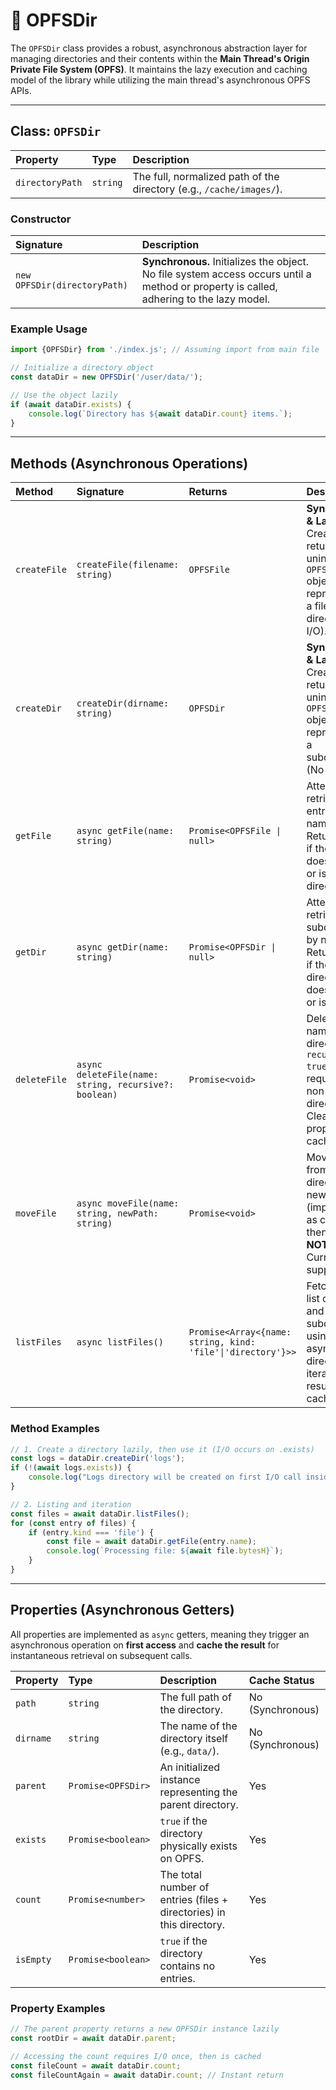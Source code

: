 
# 📂 OPFSDir 

The `OPFSDir` class provides a robust, asynchronous abstraction layer for managing directories and their contents within the **Main Thread's Origin Private File System (OPFS)**. It maintains the lazy execution and caching model of the library while utilizing the main thread's asynchronous OPFS APIs.

-----

## Class: `OPFSDir`

| Property | Type | Description |
| :--- | :--- | :--- |
| `directoryPath` | `string` | The full, normalized path of the directory (e.g., `/cache/images/`). |

### Constructor

| Signature | Description |
| :--- | :--- |
| `new OPFSDir(directoryPath)` | **Synchronous.** Initializes the object. No file system access occurs until a method or property is called, adhering to the lazy model. |

### Example Usage

```javascript
import {OPFSDir} from './index.js'; // Assuming import from main file

// Initialize a directory object
const dataDir = new OPFSDir('/user/data/');

// Use the object lazily
if (await dataDir.exists) {
    console.log(`Directory has ${await dataDir.count} items.`);
}
```

-----

## Methods (Asynchronous Operations)

| Method | Signature | Returns | Description |
| :--- | :--- | :--- | :--- |
| `createFile` | `createFile(filename: string)` | `OPFSFile` | **Synchronous & Lazy.** Creates and returns an uninitialized `OPFSFile` object representing a file in this directory. (No I/O). |
| `createDir` | `createDir(dirname: string)` | `OPFSDir` | **Synchronous & Lazy.** Creates and returns an uninitialized `OPFSDir` object representing a subdirectory. (No I/O). |
| `getFile` | `async getFile(name: string)` | `Promise<OPFSFile \| null>` | Attempts to retrieve a file entry by name. Returns `null` if the file doesn't exist or is a directory. |
| `getDir` | `async getDir(name: string)` | `Promise<OPFSDir \| null>` | Attempts to retrieve a subdirectory by name. Returns `null` if the directory doesn't exist or is a file. |
| `deleteFile` | `async deleteFile(name: string, recursive?: boolean)` | `Promise<void>` | Deletes the named file or directory. `recursive: true` is required for non-empty directories. Clears the property cache. |
| `moveFile` | `async moveFile(name: string, newPath: string)` | `Promise<void>` | Moves a file from this directory to a new path (implemented as copy-then-delete). **NOTE:** Currently only supports files. |
| `listFiles` | `async listFiles()` | `Promise<Array<{name: string, kind: 'file'\|'directory'}>>` | Fetches the list of all files and subdirectories using the asynchronous directory iterator. The result is cached. |

### Method Examples

```javascript
// 1. Create a directory lazily, then use it (I/O occurs on .exists)
const logs = dataDir.createDir('logs');
if (!(await logs.exists)) {
    console.log("Logs directory will be created on first I/O call inside it.");
}

// 2. Listing and iteration
const files = await dataDir.listFiles();
for (const entry of files) {
    if (entry.kind === 'file') {
        const file = await dataDir.getFile(entry.name);
        console.log(`Processing file: ${await file.bytesH}`);
    }
}
```

-----

## Properties (Asynchronous Getters)

All properties are implemented as `async` getters, meaning they trigger an asynchronous operation on **first access** and **cache the result** for instantaneous retrieval on subsequent calls.

| Property | Type | Description | Cache Status |
| :--- | :--- | :--- | :--- |
| `path` | `string` | The full path of the directory. | No (Synchronous) |
| `dirname` | `string` | The name of the directory itself (e.g., `data/`). | No (Synchronous) |
| `parent` | `Promise<OPFSDir>` | An initialized instance representing the parent directory. | Yes |
| `exists` | `Promise<boolean>` | `true` if the directory physically exists on OPFS. | Yes |
| `count` | `Promise<number>` | The total number of entries (files + directories) in this directory. | Yes |
| `isEmpty` | `Promise<boolean>` | `true` if the directory contains no entries. | Yes |

### Property Examples

```javascript
// The parent property returns a new OPFSDir instance lazily
const rootDir = await dataDir.parent;

// Accessing the count requires I/O once, then is cached
const fileCount = await dataDir.count; 
const fileCountAgain = await dataDir.count; // Instant return
```
